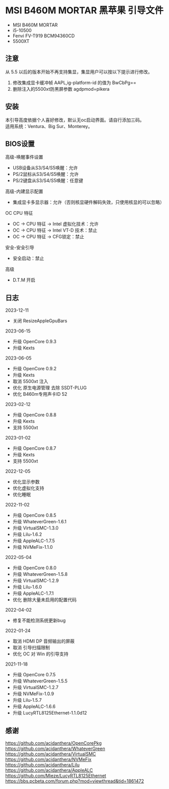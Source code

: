 # MSI B460M MORTAR 黑苹果 引导文件

 - MSI B460M MORTAR
 - i5-10500
 - Fenvi FV-T919 BCM94360CD
 - 5500XT

## 注意
从 5.5 以后的版本开始不再支持集显，集显用户可以按以下提示进行修改。
1. 修改集成显卡缓冲帧 AAPL,ig-platform-id 的值为 BwCbPg==
2. 删除注入的5500xt防黑屏参数 agdpmod=pikera


## 安装
本引导高度依据个人喜好修改，默认无oc启动界面。请自行添加三码。     
适用系统：Ventura、Big Sur、Monterey。  

## BIOS设置 

高级-唤醒事件设置     
 - USB设备从S3/S4/S5唤醒：允许     
 - PS/2鼠标从S3/S4/S5唤醒：允许     
 - PS/2键盘从S3/S4/S5唤醒：任意键    

高级-内建显示配置     
 - 集成显卡多显示器：允许（否则核显硬件解码失效，只使用核显的可以忽略）     

OC CPU 特征     
 - OC -> CPU 特征 -> Intel 虚拟化技术：允许     
 - OC -> CPU 特征 -> Intel VT-D 技术：禁止     
 - OC -> CPU 特征 -> CFG锁定：禁止     

安全-安全引导     
 - 安全启动：禁止     

高级     
 - D.T.M 开启     

## 日志
2023-12-11    
 - 关闭 ResizeAppleGpuBars    

2023-06-15    
 - 升级 OpenCore 0.9.3    
 - 升级 Kexts    

2023-06-05    
 - 升级 OpenCore 0.9.2    
 - 升级 Kexts    
 - 取消 5500xt 注入    
 - 优化 原生电源管理 去除 SSDT-PLUG    
 - 优化 B460m专用声卡ID 52    
 
2023-02-12    
 - 升级 OpenCore 0.8.8    
 - 升级 Kexts    
 - 支持 5500xt    
 
2023-01-02    
 - 升级 OpenCore 0.8.7    
 - 升级 Kexts    
 - 支持 5500xt    
 
2022-12-05    
 - 优化显示参数    
 - 优化虚拟化支持    
 - 优化睡眠    
 
2022-11-02    
 - 升级 OpenCore 0.8.5    
 - 升级 WhateverGreen-1.6.1    
 - 升级 VirtualSMC-1.3.0    
 - 升级 Lilu-1.6.2    
 - 升级 AppleALC-1.7.5     
 - 升级 NVMeFix-1.1.0     

2022-05-04    
 - 升级 OpenCore 0.8.0    
 - 升级 WhateverGreen-1.5.8    
 - 升级 VirtualSMC-1.2.9    
 - 升级 Lilu-1.6.0    
 - 升级 AppleALC-1.7.1     
 - 优化 删除大量未启用的配置代码     

2022-04-02    
 - 修复不能检测系统更新bug    

2022-01-24    
 - 取消 HDMI DP 音频输出的屏蔽    
 - 取消 引导扫描限制    
 - 优化 OC 对 Win 的引导支持    

2021-11-18    
 - 升级 OpenCore 0.7.5    
 - 升级 WhateverGreen-1.5.5    
 - 升级 VirtualSMC-1.2.7    
 - 升级 NVMeFix-1.0.9    
 - 升级 Lilu-1.5.7    
 - 升级 AppleALC-1.6.6    
 - 升级 LucyRTL8125Ethernet-1.1.0d12    

## 感谢
https://github.com/acidanthera/OpenCorePkg   
https://github.com/acidanthera/WhateverGreen    
https://github.com/acidanthera/VirtualSMC    
https://github.com/acidanthera/NVMeFix    
https://github.com/acidanthera/Lilu       
https://github.com/acidanthera/AppleALC    
https://github.com/Mieze/LucyRTL8125Ethernet    
https://bbs.pcbeta.com/forum.php?mod=viewthread&tid=1861472
